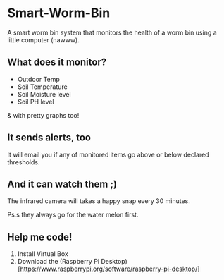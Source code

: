 # Smart-Worm-Bin

A smart worm bin system that monitors the health of a worm bin using a little computer (nawww).

## What does it monitor? 

* Outdoor Temp
* Soil Temperature 
* Soil Moisture level
* Soil PH level 

& with pretty graphs too!

## It sends alerts, too 

It will email you if any of monitored items go above or below declared thresholds. 

## And it can watch them ;)

The infrared camera will takes a happy snap every 30 minutes. 

Ps.s they always go for the water melon first. 

## Help me code!

1. Install Virtual Box 
2. Download the (Raspberry Pi Desktop)[https://www.raspberrypi.org/software/raspberry-pi-desktop/]
